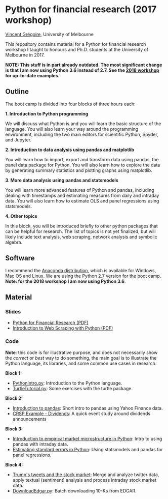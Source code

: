 # Python for financial research (2017 workshop)

[Vincent Grégoire](http://www.vincentgregoire.com), University of Melbourne

This repository contains material for a Python for financial research workshop I taught to honours and Ph.D. students at the University of Melbourne in 2017.

**NOTE: This stuff is in part already outdated. The most significant change is that I am now using Python 3.6 instead of 2.7. See the [2018 workshop](https://github.com/vgreg/python-finance-unimelb2018) for up-to-date examples.**


## Outline


The boot camp is divided into four blocks of three hours each:

**1. Introduction to Python programming**

We will discuss what Python is and you will learn the basic structure of the
language. You will also learn your way around the programming environment,
including the two main editors for scientific Python, Spyder, and Jupyter.

**2.    Introduction to data analysis using pandas and matplotlib**

You will learn how to import, export and transform data using pandas, the
panel data package for Python. You will also learn how to explore the data
by generating summary statistics and plotting graphs using matplotlib.

**3.    More data analysis using pandas and statsmodels**

You will learn more advanced features of Python and pandas, including dealing
with timestamps and estimating measures from daily and intraday data. You
will also learn how to estimate OLS and panel regressions using statsmodels.

**4.    Other topics**

In this block, you will be introduced briefly to other python packages that
can be helpful for research. The list of topics is not yet finalized, but
will likely include text analysis, web scraping, network analysis and
symbolic algebra.

## Software


I recommend the [Anaconda distribution](https://www.anaconda.com/download/),
which is available for Windows, Mac OS and  Linux. We are using the Python
2.7 version for the boot camp. **Note: for the 2018 workshop I am now using Python 3.6**.


## Material


### Slides

- [Python for Financial Research (PDF)](https://github.com/vgreg/python-finance-unimelb2017/blob/master/slides/PythonBootcampMarch2017.pdf)
- [Introduction to Web Scraping with Python (PDF)](https://github.com/vgreg/python-finance-unimelb2017/blob/master/slides/WebScrapingPythonMarch2017.pdf)


### Code


**Note**: this code is for illustrative purpose, and does not necessarily show
the *correct* or *best* way to do something, the main goal is to illustrate
the Python language, its libraries, and some common use cases in research.

**Block 1:**

- [PythonIntro.py](https://github.com/vgreg/python-finance-unimelb2017/blob/master/listings/PythonIntro.py): Introduction to the Python language.
- [TurtleTutorial.py](https://github.com/vgreg/python-finance-unimelb2017/blob/master/listings/TurtleTutorial.py): Some exercises with the turtle package.

**Block 2:**

- [Introduction to pandas](notebooks/introduction-to-pandas.ipynb): Short intro to pandas using Yahoo Finance data.
- [CRSP Example - Dividends](notebooks/crsp-example-dividends.ipynb): A quick event study around dividends announcements

**Block 3:**

- [Introduction to empirical market microstructure in Python](notebooks/introduction-to-empirical-market-microstructure-in-python.ipynb): Intro to using pandas with intraday data.
- [Estimating standard errors in Python](https://github.com/vgreg/python-se): Using statsmodels and pandas for panel regressions.

**Block 4:**

- [Trump's tweets and the stock market](https://github.com/vgreg/python-finance-unimelb2017/blob/master/notebooks/trump-tweets-and-the-stock-market.ipynb): Merge and analyze twitter data, apply textual (sentiment) analysis and process intraday stock market data.
- [DownloadEdgar.py](https://github.com/vgreg/python-finance-unimelb2017/blob/master/listings/DownloadEdgar.py): Batch downloading 10-Ks from EDGAR.

